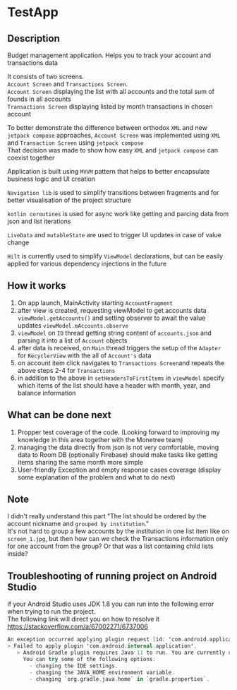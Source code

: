 # TestApp

## Description
Budget management application.
Helps you to track your account and transactions data 

It consists of two screens.<br/>
`Account Screen` and `Transactions Screen`.<br/>
`Account Screen` displaying the list with all accounts and the total sum of founds in all accounts <br/>
`Transactions Screen` displaying listed by month transactions in chosen account<br/>

To better demonstrate the difference between orthodox `XML` and new `jetpack compose` approaches,
`Account Screen` was implemented using `XML` and `Transaction Screen` using `jetpack compose`<br/>
That decision was made to show how easy `XML` and `jetpack compose` can coexist together<br/>

Application is built using `MVVM` pattern that helps to better encapsulate business logic and UI creation<br/>

`Navigation lib` is used to simplify transitions between fragments and for better visualisation of the project structure<br/>

`kotlin coroutines` is used for async work like getting and parcing data from json and list iterations

`LiveData` and `mutableState` are used to trigger UI updates in case of value change 

`Hilt` is currently used to simplify `ViewModel` declarations, but can be easily applied for various dependency injections in the future

## How it works

1. On app launch, MainActivity starting `AccountFragment`
2. after view is created, requesting viewModel to get accounts data `viewModel.getAccounts()` and setting observer to await the value updates `viewModel.mAccounts.observe`
3. `viewModel` on `IO` thread getting string content of `accounts.json` and parsing it into a list of `Account` objects
4. after data is received, on `Main` thread triggers the setup of the `Adapter` for `RecyclerView` with the all of `Account's` data
5. on account item click navigates to `Transactions Screen`and repeats the above steps 2-4 for `Transactions`
6. in addition to the above in `setHeadersToFirstItems` in `viewModel` specify which items of the list should have a header with month, year, and balance information


## What can be done next

1. Propper test coverage of the code. (Looking forward to improving my knowledge in this area together with the Monetree team)
2. managing the data directly from json is not very comfortable, moving data to Room DB (optionally Firebase) should make tasks like getting items sharing the same month more simple
3. User-friendly Exception and empty response cases coverage (display some explanation of the problem and what to do next)


## Note

I didn't really understand this part "The list should be ordered by the account nickname and `grouped by institution`."<br/>
It's not hard to group a few accounts by the institution in one list item like on `screen_1.jpg`, but then how can we check the Transactions information only for one account from the group? Or that was a list containing child lists inside?


## Troubleshooting of running project on Android Studio

if your Android Studio uses JDK 1.8 you can run into the following error when trying to run the project.<br/>
The following link will direct you on how to resolve it https://stackoverflow.com/a/67002271/6737006

```Kotlin
An exception occurred applying plugin request [id: 'com.android.application']
> Failed to apply plugin 'com.android.internal.application'.
   > Android Gradle plugin requires Java 11 to run. You are currently using Java 1.8.
     You can try some of the following options:
       - changing the IDE settings.
       - changing the JAVA_HOME environment variable.
       - changing `org.gradle.java.home` in `gradle.properties`. 
